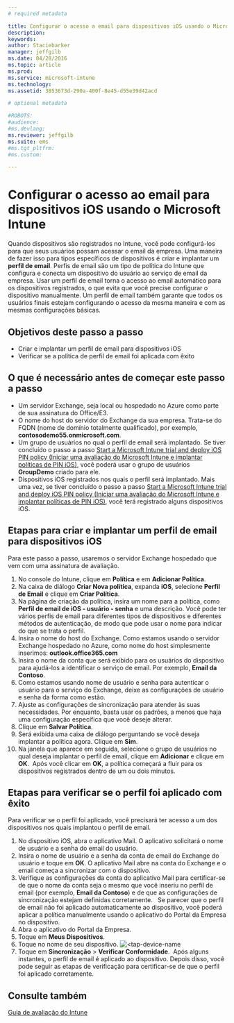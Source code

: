 ```yaml
---
# required metadata

title: Configurar o acesso a email para dispositivos iOS usando o Microsoft Intune | Microsoft Intune
description:
keywords:
author: Staciebarker
manager: jeffgilb
ms.date: 04/28/2016
ms.topic: article
ms.prod:
ms.service: microsoft-intune
ms.technology:
ms.assetid: 3853673d-290a-400f-8e45-d55e39d42acd

# optional metadata

#ROBOTS:
#audience:
#ms.devlang:
ms.reviewer: jeffgilb
ms.suite: ems
#ms.tgt_pltfrm:
#ms.custom:

---
```


# Configurar o acesso ao email para dispositivos iOS usando o Microsoft Intune
Quando dispositivos são registrados no Intune, você pode configurá-los para que seus usuários possam acessar o email da empresa. Uma maneira de fazer isso para tipos específicos de dispositivos é criar e implantar um **perfil de email**. Perfis de email são um tipo de política do Intune que configura e conecta um dispositivo do usuário ao serviço de email da empresa.
Usar um perfil de email torna o acesso ao email automático para os dispositivos registrados, o que evita que você precise configurar o dispositivo manualmente. Um perfil de email também garante que todos os usuários finais estejam configurando o acesso da mesma maneira e com as mesmas configurações básicas.

## Objetivos deste passo a passo

- Criar e implantar um perfil de email para dispositivos iOS
- Verificar se a política de perfil de email foi aplicada com êxito

## O que é necessário antes de começar este passo a passo

- Um servidor Exchange, seja local ou hospedado no Azure como parte de sua assinatura do Office/E3.
- O nome do host do servidor do Exchange da sua empresa. Trata-se do FQDN (nome de domínio totalmente qualificado), por exemplo, **contosodemo55.onmicrosoft.com**.
- Um grupo de usuários no qual o perfil de email será implantado. Se tiver concluído o passo a passo [Start a Microsoft Intune trial and deploy iOS PIN policy (Iniciar uma avaliação do Microsoft Intune e implantar políticas de PIN iOS)](start-a-microsoft-intune-trial-and-deploy-ios-pin-policy.md), você poderá usar o grupo de usuários **GroupDemo** criado para ele.
- Dispositivos iOS registrados nos quais o perfil será implantado. Mais uma vez, se tiver concluído o passo a passo [Start a Microsoft Intune trial and deploy iOS PIN policy (Iniciar uma avaliação do Microsoft Intune e implantar políticas de PIN iOS)](start-a-microsoft-intune-trial-and-deploy-ios-pin-policy.md), você terá registrado alguns dispositivos iOS.

## Etapas para criar e implantar um perfil de email para dispositivos iOS

Para este passo a passo, usaremos o servidor Exchange hospedado que vem com uma assinatura de avaliação.
1. No console do Intune, clique em **Política** e em **Adicionar Política**.
![<add-policy>](./media/Email-Walkthrough/Email-Walkthrough-1.png)
2. Na caixa de diálogo **Criar Nova política**, expanda **iOS**, selecione **Perfil de Email** e clique em **Criar Política**.
![<ios-email-profile-policy>](./media/Email-Walkthrough/Email-Walkthrough-2.png)
3. Na página de criação da política, insira um nome para a política, como **Perfil de email de iOS - usuário - senha** e uma descrição. Você pode ter vários perfis de email para diferentes tipos de dispositivos e diferentes métodos de autenticação, de modo que pode usar o nome para indicar do que se trata o perfil.
4. Insira o nome do host do Exchange. Como estamos usando o servidor Exchange hospedado no Azure, como nome do host simplesmente inserimos: **outlook.office365.com**
![<add-exchange-host-name>](./media/Email-Walkthrough/Email-Walkthrough-3.png)
5. Insira o nome da conta que será exibido para os usuários do dispositivo para ajudá-los a identificar o serviço de email. Por exemplo, **Email da Contoso**.
6. Como estamos usando nome de usuário e senha para autenticar o usuário para o serviço do Exchange, deixe as configurações de usuário e senha da forma como estão.
7. Ajuste as configurações de sincronização para atender às suas necessidades. Por enquanto, basta usar os padrões, a menos que haja uma configuração específica que você deseje alterar.  
8. Clique em **Salvar Política**.
9. Será exibida uma caixa de diálogo perguntando se você deseja implantar a política agora. Clique em **Sim**.
![<deploy-policy-now-dialog>](./media/Email-Walkthrough/Email-Walkthrough-4.png)
10. Na janela que aparece em seguida, selecione o grupo de usuários no qual deseja implantar o perfil de email, clique em **Adicionar** e clique em **OK**.
![<finish-add-policy>](./media/Email-Walkthrough/Email-Walkthrough-5.png)
Após você clicar em **OK**, a política começará a fluir para os dispositivos registrados dentro de um ou dois minutos.

## Etapas para verificar se o perfil foi aplicado com êxito

Para verificar se o perfil foi aplicado, você precisará ter acesso a um dos dispositivos nos quais implantou o perfil de email.
1. No dispositivo iOS, abra o aplicativo Mail.
O aplicativo solicitará o nome de usuário e a senha do email do usuário.
![<verify-policy-add-password>](./media/Email-Walkthrough/Email-Walkthrough-6.png)
2. Insira o nome de usuário e a senha da conta de email do Exchange do usuário e toque em **OK**.
 O aplicativo Mail abre na conta do Exchange e o email começa a sincronizar com o dispositivo.
![<exchange-account-opens>](./media/Email-Walkthrough/Email-Walkthrough-7.png)
3. Verifique as configurações da conta do aplicativo Mail para certificar-se de que o nome da conta seja o mesmo que você inseriu no perfil de email (por exemplo, **Email da Contoso**) e de que as configurações de sincronização estejam definidas corretamente.
![<check-account-settings>](./media/Email-Walkthrough/Email-Walkthrough-8.png)
![<check-email-account-name>](./media/Email-Walkthrough/Email-Walkthrough-9.png)
  Se parecer que o perfil de email não foi aplicado automaticamente ao dispositivo, você poderá aplicar a política manualmente usando o aplicativo do Portal da Empresa no dispositivo.
1. Abra o aplicativo do Portal da Empresa.
2. Toque em **Meus Dispositivos**.
3. Toque no nome de seu dispositivo.
![<tap-device-name](./media/Email-Walkthrough/Email-Walkthrough-10.png)
4. Toque em **Sincronização** > **Verificar Conformidade**.
![<tap-sync-check-device>](./media/Email-Walkthrough/Email-Walkthrough-11.png)
Após alguns instantes, o perfil de email é aplicado ao dispositivo. Depois disso, você pode seguir as etapas de verificação para certificar-se de que o perfil foi aplicado corretamente.

## Consulte também
[Guia de avaliação do Intune](get-started-with-a-30-day-trial-of-microsoft-intune.md)


<!--HONumber=May16_HO1-->


